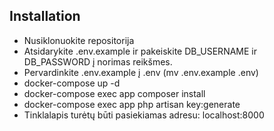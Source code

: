 ## Installation

- Nusiklonuokite repositorija
- Atsidarykite .env.example ir pakeiskite DB_USERNAME ir DB_PASSWORD į norimas reikšmes.
- Pervardinkite .env.example į .env (mv .env.example .env)
- docker-compose up -d
- docker-compose exec app composer install
- docker-compose exec app php artisan key:generate
- Tinklalapis turėtų būti pasiekiamas adresu: localhost:8000
